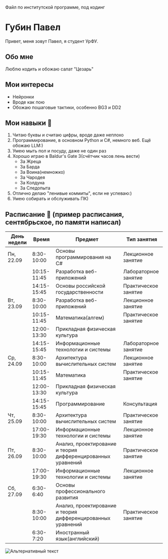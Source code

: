 Файл по институтской программе, под кодинг
# Губин Павел

Привет, меня зовут Павел, я студент УрФУ.

## Обо мне

Люблю кодить и обожаю салат "Цезарь"

## Мои интересы 
-   Нейронки
-   Вроде как пою
-   Обожаю пошаговые тактики, особенно BG3 и DD2

## Мои навыки :muscle:

1.  Читаю буквы и считаю цифры, вроде даже неплохо
2.  Программирование, в основном Python и C#, немного веб. Ещё обожаю LLM:)
3.  Умею мыть пол и посуду, даже не один раз
4.  Хорошо играю в Baldur's Gate 3(счётчик часов лень вести)
    - За Жреца
    - За Барда
    - За Воина(немножко)
    - За Чародея
    - За Колдуна
    - За Следопыта
5. Отлично делаю "ленивые коммиты", если не успеваю:)
6. Умею собирать и обслуживать ПК)


## Расписание :calendar: (пример расписания, сентябрьское, по памяти написал)
| День недели | Время      | Предмет                                   | Тип занятия       |
|-------------|------------|-------------------------------------------|--------------------|
| Пн, 22.09   | 8:30-10:00 | Основы программирования на C#                  | Лекционное занятие |
|             | 10:15-11:45| Разработка веб-приложений               | Лабораторное занятие |
|             | 14:15-15:45| Основы российской государственности     | Практическое занятие |
| Вт, 23.09   | 8:30-10:00 | Разработка веб-приложений               | Лекционное занятие |
|             | 10:15-11:45| Математика(алгем)                 | Практическое занятие |
|             | 12:00-13:30| Прикладная физическая культура          |                   |
|             | 14:15-15:45| Информационные технологии и системы     | Лабораторное занятие |
| Ср, 24.09   | 8:30-10:00 | Архитектура вычислительных систем        | Лекционное занятие |
|             | 10:15-11:45| Математика                 | Практическое занятие |
|             | 12:00-13:30| Прикладная физическая культура          |                   |
|             | 14:15-15:45| Программирование                  | Консультация       |
| Чт, 25.09   | 8:30-10:00 | Архитектура вычислительных систем        | Практическое занятие |
|             | 17:00-19:30| Информационные технологии и системы     | Лекционное занятие |
| Пт, 26.09   | 8:30-10:00 | Анализ, проектирование и теория дифференцированных уравнений | Практическое занятие |
|             | 17:00-19:30| Информационные технологии и системы     | Лекционное занятие |
| Сб, 27.09   | 6:30-6:40  | Основы профессионального развития    |                   |
|             | 8:30-10:00 | Анализ, проектирование и теория дифференцированных уравнений | Практическое занятие |
|             | 6:30-7:20  | Иностранный язык(английский)                       |                   |

![Альтернативный текст](https://i.pinimg.com/564x/c0/f8/2a/c0f82a9aeaf56ddc433b81b09026511f.jpg)
